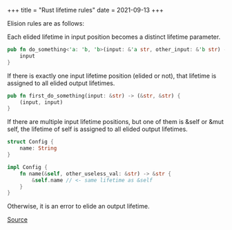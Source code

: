 +++
title = "Rust lifetime rules"
date = 2021-09-13
+++

Elision rules are as follows:

Each elided lifetime in input position becomes a distinct lifetime parameter.

```rust
pub fn do_something<'a: 'b, 'b>(input: &'a str, other_input: &'b str) -> &'a str {
    input
}
```

If there is exactly one input lifetime position (elided or not), 
that lifetime is assigned to all elided output lifetimes.

```rust
pub fn first_do_something(input: &str) -> (&str, &str) {
    (input, input)
}
```

If there are multiple input lifetime positions, but one of them is 
&self or &mut self, the lifetime of self is assigned to all 
elided output lifetimes.


```rust
struct Config { 
    name: String
}

impl Config {
    fn name(&self, other_useless_val: &str) -> &str {
        &self.name // <- same lifetime as &self
    }
}
```

Otherwise, it is an error to elide an output lifetime.


[Source](https://doc.rust-lang.org/nomicon/lifetime-elision.html)
